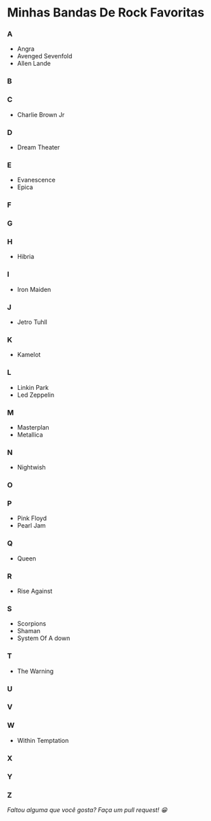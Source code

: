 # Minhas Bandas De Rock Favoritas
### A
- Angra
- Avenged Sevenfold
- Allen Lande
### B
### C
- Charlie Brown Jr
### D
- Dream Theater
### E
- Evanescence
- Epica
### F
### G
### H
- Hibria
### I
- Iron Maiden
### J
- Jetro Tuhll
### K
- Kamelot
### L
- Linkin Park
- Led Zeppelin
### M
- Masterplan
- Metallica
### N
- Nightwish
### O
### P
- Pink Floyd
- Pearl Jam
### Q
- Queen
### R
- Rise Against
### S
- Scorpions
- Shaman
- System Of A down
### T
- The Warning
### U
### V
### W
- Within Temptation
### X
### Y
### Z

*Faltou alguma que você gosta? Faça um pull request! :grin:*
